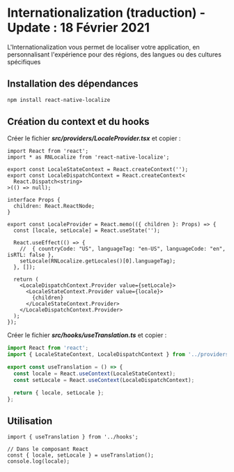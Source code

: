 # Internationalization (traduction) - Update : 18 Février 2021

L'Internationalization vous permet de localiser votre application, en personnalisant l'expérience pour des régions, des langues ou des cultures spécifiques

## Installation des dépendances

```zsh
npm install react-native-localize
```

## Création du context et du hooks

Créer le fichier ***src/providers/LocaleProvider.tsx*** et copier :

```tsx
import React from 'react';
import * as RNLocalize from 'react-native-localize';

export const LocaleStateContext = React.createContext('');
export const LocaleDispatchContext = React.createContext<
  React.Dispatch<string>
>(() => null);

interface Props {
  children: React.ReactNode;
}

export const LocaleProvider = React.memo(({ children }: Props) => {
  const [locale, setLocale] = React.useState('');

  React.useEffect(() => {
    //  { countryCode: "US", languageTag: "en-US", languageCode: "en", isRTL: false },
    setLocale(RNLocalize.getLocales()[0].languageTag);
  }, []);

  return (
    <LocaleDispatchContext.Provider value={setLocale}>
      <LocaleStateContext.Provider value={locale}>
        {children}
      </LocaleStateContext.Provider>
    </LocaleDispatchContext.Provider>
  );
});
```

Créer le fichier ***src/hooks/useTranslation.ts*** et copier :

```ts
import React from 'react';
import { LocaleStateContext, LocaleDispatchContext } from '../providers';

export const useTranslation = () => {
  const locale = React.useContext(LocaleStateContext);
  const setLocale = React.useContext(LocaleDispatchContext);

  return { locale, setLocale };
};
```

## Utilisation 

```tsx
import { useTranslation } from '../hooks';

// Dans le composant React
const { locale, setLocale } = useTranslation();
console.log(locale);
```


